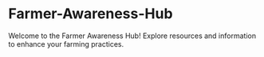 # Farmer-Awareness-Hub
Welcome to the Farmer Awareness Hub! Explore resources and information to enhance your farming practices.
